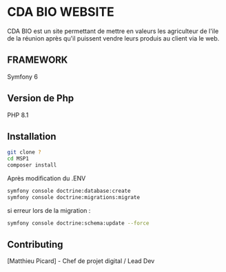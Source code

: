 # CDA BIO WEBSITE
CDA BIO est un site permettant de mettre en valeurs les agriculteur de l'ile de la réunion après qu'il puissent vendre leurs produis au client via le web.

## FRAMEWORK

Symfony 6

## Version de Php

PHP 8.1

## Installation

```bash
git clone ?
cd MSP1
composer install
```

Après modification du  .ENV 

```bash
symfony console doctrine:database:create
symfony console doctrine:migrations:migrate
```

si erreur lors de la migration :
```bash
symfony console doctrine:schema:update --force
```


## Contributing
[Matthieu Picard] - Chef de projet digital / Lead Dev
